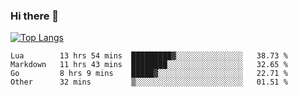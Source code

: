 ### Hi there 👋

<!--
**3Xpl0it3r/3Xpl0it3r** is a ✨ _special_ ✨ repository because its `README.md` (this file) appears on your GitHub profile.

Here are some ideas to get you started:

- 🔭 I’m currently working on ...
- 🌱 I’m currently learning ...
- 👯 I’m looking to collaborate on ...
- 🤔 I’m looking for help with ...
- 💬 Ask me about ...
- 📫 How to reach me: ...
- 😄 Pronouns: ...
- ⚡ Fun fact: ...
-->


[![Top Langs](https://github-readme-stats.vercel.app/api/top-langs/?username=3Xpl0it3r&layout=compact)](https://github.com/3Xpl0it3r/3Xpl0it3r)

<!--START_SECTION:waka-->

```text
Lua        13 hrs 54 mins  █████████▓░░░░░░░░░░░░░░░   38.73 %
Markdown   11 hrs 43 mins  ████████░░░░░░░░░░░░░░░░░   32.65 %
Go         8 hrs 9 mins    █████▓░░░░░░░░░░░░░░░░░░░   22.71 %
Other      32 mins         ▒░░░░░░░░░░░░░░░░░░░░░░░░   01.51 %
```

<!--END_SECTION:waka-->
